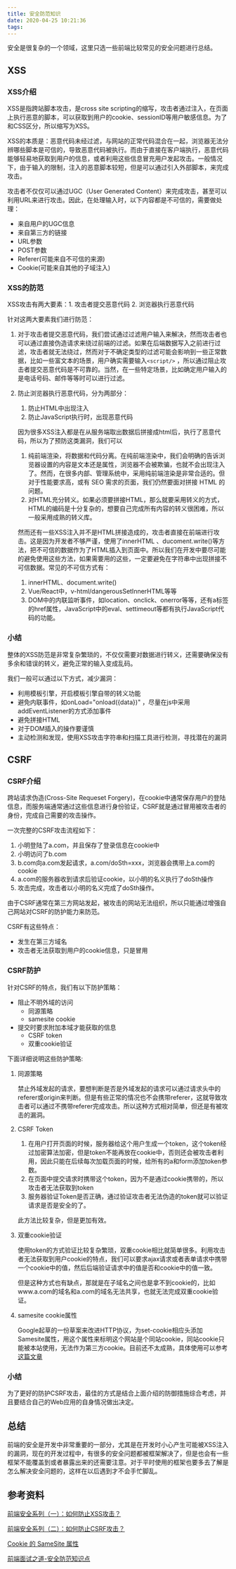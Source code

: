 ```yaml
---
title: 安全防范知识
date: 2020-04-25 10:21:36
tags:
---
```

安全是很复杂的一个领域，这里只选一些前端比较常见的安全问题进行总结。
## XSS
### XSS介绍

XSS是指跨站脚本攻击，是cross site scripting的缩写，攻击者通过注入，在页面上执行恶意的脚本，可以获取到用户的cookie、sessionID等用户敏感信息。为了和CSS区分，所以缩写为XSS。

XSS的本质是：恶意代码未经过滤，与网站的正常代码混合在一起，浏览器无法分辨哪些脚本是可信的，导致恶意代码被执行。而由于直接在客户端执行，恶意代码能够轻易地获取到用户的信息，或者利用这些信息冒充用户发起攻击。一般情况下，由于输入的限制，注入的恶意脚本较短，但是可以通过引入外部脚本，来完成攻击。

攻击者不仅仅可以通过UGC（User Generated Content）来完成攻击，甚至可以利用URL来进行攻击。因此，在处理输入时，以下内容都是不可信的，需要做处理：

- 来自用户的UGC信息
- 来自第三方的链接
- URL参数
- POST参数
- Referer(可能来自不可信的来源)
- Cookie(可能来自其他的子域注入)

### XSS的防范

XSS攻击有两大要素：1. 攻击者提交恶意代码 2. 浏览器执行恶意代码

针对这两大要素我们进行防范：

1. 对于攻击者提交恶意代码，我们尝试通过过滤用户输入来解决，然而攻击者也可以通过直接伪造请求来绕过前端的过滤。如果在后端数据写入之前进行过滤，攻击者就无法绕过，然而对于不确定类型的过滤可能会影响到一些正常数据，比如一些富文本的场景，用户确实需要输入`<script/>` ，所以通过阻止攻击者提交恶意代码是不可靠的。当然，在一些特定场景，比如确定用户输入的是电话号码、邮件等等时可以进行过滤。

2. 防止浏览器执行恶意代码，分为两部分：

   1. 防止HTML中出现注入
   2. 防止JavaScript执行时，出现恶意代码

   因为很多XSS注入都是在从服务端取出数据后拼接成html后，执行了恶意代码，所以为了预防这类漏洞，我们可以

   1. 纯前端渲染，将数据和代码分离。在纯前端渲染中，我们会明确的告诉浏览器设置的内容是文本还是属性，浏览器不会被欺骗，也就不会出现注入了。然而，在很多内部、管理系统中，采用纯前端渲染是非常合适的。但对于性能要求高，或有 SEO 需求的页面，我们仍然要面对拼接 HTML 的问题。
   2. 对HTML充分转义。如果必须要拼接HTML，那么就要采用转义的方式，HTML的编码是十分复杂的，想要自己完成所有内容的转义很困难，所以一般采用成熟的转义库。

   然而还有一些XSS注入并不是HTML拼接造成的，攻击者直接在前端进行攻击。这是因为开发者不够严谨，使用了innerHTML 、ducoment.write()等方法，把不可信的数据作为了HTML插入到页面中。所以我们在开发中要尽可能的避免使用这些方法，如果需要用的这些，一定要避免在字符串中出现拼接不可信数据。常见的不可信方式有：

   1. innerHTML、document.write()
   2. Vue/React中，v-html/dangerousSetInnerHTML等等
   3. DOM中的内联监听事件，如location、onclick、onerror等等，还有a标签的href属性，JavaScript中的eval、settimeout等都有执行JavaScript代码的功能。

### 小结

整体的XSS防范是非常复杂繁琐的，不仅仅需要对数据进行转义，还需要确保没有多余和错误的转义，避免正常的输入变成乱码。

我们一般可以通过以下方式，减少漏洞：

- 利用模板引擎，开启模板引擎自带的转义功能
- 避免内联事件，如onLoad="onload({data})" ，尽量在js中采用addEventListener的方式添加事件
- 避免拼接HTML
- 对于DOM插入的操作要谨慎
- 主动检测和发现，使用XSS攻击字符串和扫描工具进行检测，寻找潜在的漏洞

## CSRF

### CSRF介绍

跨站请求伪造(Cross-Site Requeset Forgery)，在cookie中通常保存用户的登陆信息，而服务端通常通过这些信息进行身份验证，CSRF就是通过冒用被攻击者的身份，完成自己需要的攻击操作。

一次完整的CSRF攻击流程如下：

1. 小明登陆了a.com，并且保存了登录信息在cookie中
2. 小明访问了b.com
3. b.com向a.com发起请求，a.com/doSth=xxx，浏览器会携带上a.com的cookie
4. a.com的服务器收到请求后验证cookie，以小明的名义执行了doSth操作
5. 攻击完成，攻击者以小明的名义完成了doSth操作。

由于CSRF通常在第三方网站发起，被攻击的网站无法组织，所以只能通过增强自己网站对CSRF的防护能力来防范。

CSRF有这些特点：

- 发生在第三方域名
- 攻击者无法获取到用户的cookie信息，只是冒用

### CSRF防护

针对CSRF的特点，我们有以下防护策略：

- 阻止不明外域的访问
  - 同源策略
  - samesite cookie
- 提交时要求附加本域才能获取的信息
  - CSRF token
  - 双重cookie验证

下面详细说明这些防护策略:

1. 同源策略

   禁止外域发起的请求，要想判断是否是外域发起的请求可以通过请求头中的referer或origin来判断。但是有些正常的情况也不会携带referer，这就导致攻击者可以通过不携带referer完成攻击。所以这种方式相对简单，但还是有被攻击的漏洞。

2. CSRF Token

   1. 在用户打开页面的时候，服务器给这个用户生成一个token，这个token经过加密算法加密，但是token不能再放在cookie中，否则还会被攻击者利用，因此只能在后续每次加载页面的时候，给所有的a和form添加token参数。
   2. 在页面中提交请求时携带这个token，因为不是通过cookie携带的，所以攻击者无法获取到token
   3. 服务器验证Token是否正确，通过验证攻击者无法伪造的token就可以验证请求是否是安全的了。

   此方法比较复杂，但是更加有效。

3. 双重cookie验证

   使用token的方式验证比较复杂繁琐，双重cookie相比就简单很多。利用攻击者无法获取到用户cookie的特点，我们可以要求ajax请求或者表单请求中携带一个cookie中的值，然后后端验证请求中的值是否和cookie中的值一致。

   但是这种方式也有缺点，那就是在子域名之间也是拿不到cookie的，比如www.a.com的域名和a.com的域名无法共享，也就无法完成双重cookie验证。

4. samesite cookie属性

   Google起草的一份草案来改进HTTP协议，为set-cookie相应头添加Samesite属性，用这个属性来标明这个网站是个同站cookie，同站cookie只能被本站使用，无法作为第三方cookie。目前还不太成熟，具体使用可以参考[这篇文章](https://www.ruanyifeng.com/blog/2019/09/cookie-samesite.html)

### 小结

为了更好的防护CSRF攻击，最佳的方式是结合上面介绍的防御措施综合考虑，并且要结合自己的Web应用的自身情况做出决定。



## 总结

前端的安全是开发中非常重要的一部分，尤其是在开发时小心产生可能被XSS注入的漏洞，现在的开发过程中，有很多的安全问题都被框架解决了，但是也会有一些框架不能覆盖到或者暴露出来的还需要注意。对于平时使用的框架也要多去了解是怎么解决安全问题的，这样在以后遇到才不会手忙脚乱。



## 参考资料

[前端安全系列（一）：如何防止XSS攻击？](https://tech.meituan.com/2018/09/27/fe-security.html)

[前端安全系列（二）：如何防止CSRF攻击？](https://tech.meituan.com/2018/10/11/fe-security-csrf.html)

[Cookie 的 SameSite 属性](https://www.ruanyifeng.com/blog/2019/09/cookie-samesite.html)

[前端面试之道-安全防范知识点]()

